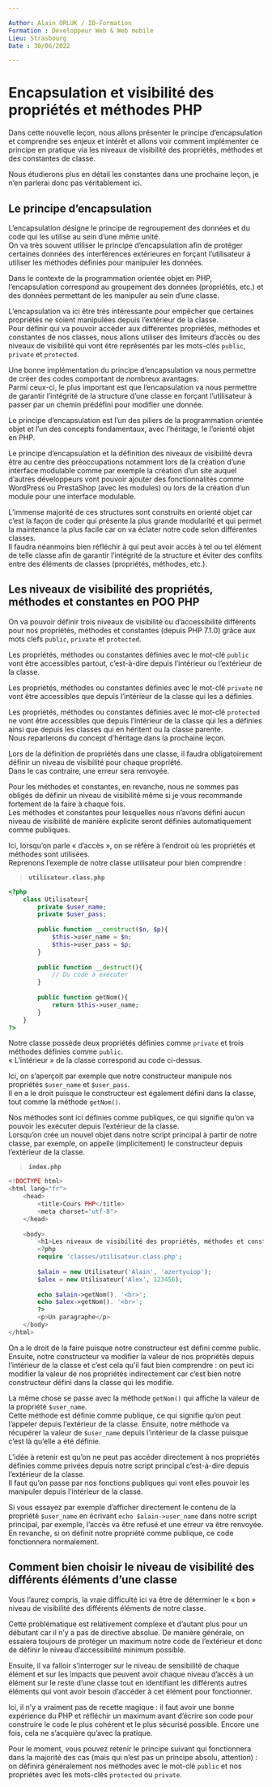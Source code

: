 ```yaml
---

Author: Alain ORLUK / ID-Formation  
Formation : Développeur Web & Web mobile  
Lieu: Strasbourg
Date : 30/06/2022  

---
```

# **Encapsulation et visibilit&eacute; des propri&eacute;t&eacute;s et m&eacute;thodes PHP**

Dans cette nouvelle leçon, nous allons présenter le principe d’encapsulation et comprendre ses enjeux et intérêt et allons voir comment implémenter ce principe en pratique via les niveaux de visibilité des propriétés, méthodes et des constantes de classe.  

Nous étudierons plus en détail les constantes dans une prochaine leçon, je n’en parlerai donc pas véritablement ici.  

## **Le principe d’encapsulation**

L’encapsulation désigne le principe de regroupement des données et du code qui les utilise au sein d’une même unité.  
On va très souvent utiliser le principe d’encapsulation afin de protéger certaines données des interférences extérieures en forçant l’utilisateur à utiliser les méthodes définies pour manipuler les données.  

Dans le contexte de la programmation orientée objet en PHP, l’encapsulation correspond au groupement des données (propriétés, etc.) et des données permettant de les manipuler au sein d’une classe.  

L’encapsulation va ici être très intéressante pour empêcher que certaines propriétés ne soient manipulées depuis l’extérieur de la classe.  
Pour définir qui va pouvoir accéder aux différentes propriétés, méthodes et constantes de nos classes, nous allons utiliser des limiteurs d’accès ou des niveaux de visibilité qui vont être représentés par les mots-clés `public`, `private` et `protected`.  

Une bonne implémentation du principe d’encapsulation va nous permettre de créer des codes comportant de nombreux avantages.  
Parmi ceux-ci, le plus important est que l’encapsulation va nous permettre de garantir l’intégrité de la structure d’une classe en forçant l’utilisateur à passer par un chemin prédéfini pour modifier une donnée.  

Le principe d’encapsulation est l’un des piliers de la programmation orientée objet et l’un des concepts fondamentaux, avec l’héritage, le l’orienté objet en PHP.  

Le principe d’encapsulation et la définition des niveaux de visibilité devra être au centre des préoccupations notamment lors de la création d’une interface modulable comme par exemple la création d’un site auquel d’autres développeurs vont pouvoir ajouter des fonctionnalités comme WordPress ou PrestaShop (avec les modules) ou lors de la création d’un module pour une interface modulable.  

L’immense majorité de ces structures sont construits en orienté objet car c’est la façon de coder qui présente la plus grande modularité et qui permet la maintenance la plus facile car on va éclater notre code selon différentes classes.  
Il faudra néanmoins bien réfléchir à qui peut avoir accès à tel ou tel élément de telle classe afin de garantir l’intégrité de la structure et éviter des conflits entre des éléments de classes (propriétés, méthodes, etc.).  

## **Les niveaux de visibilité des propriétés, méthodes et constantes en POO PHP**

On va pouvoir définir trois niveaux de visibilité ou d’accessibilité différents pour nos propriétés, méthodes et constantes (depuis PHP 7.1.0) grâce aux mots clefs `public`, `private` et `protected`.  

Les propriétés, méthodes ou constantes définies avec le mot-clé `public` vont être accessibles partout, c’est-à-dire depuis l’intérieur ou l’extérieur de la classe.  

Les propriétés, méthodes ou constantes définies avec le mot-clé `private` ne vont être accessibles que depuis l’intérieur de la classe qui les a définies.  

Les propriétés, méthodes ou constantes définies avec le mot-clé `protected` ne vont être accessibles que depuis l’intérieur de la classe qui les a définies ainsi que depuis les classes qui en héritent ou la classe parente.  
Nous reparlerons du concept d’héritage dans la prochaine leçon.  

Lors de la définition de propriétés dans une classe, il faudra obligatoirement définir un niveau de visibilité pour chaque propriété.  
Dans le cas contraire, une erreur sera renvoyée.  

Pour les méthodes et constantes, en revanche, nous ne sommes pas obligés de définir un niveau de visibilité même si je vous recommande fortement de la faire à chaque fois.  
Les méthodes et constantes pour lesquelles nous n’avons défini aucun niveau de visibilité de manière explicite seront définies automatiquement comme publiques.  

Ici, lorsqu’on parle « d’accès », on se réfère à l’endroit où les propriétés et méthodes sont utilisées.  
Reprenons l’exemple de notre classe utilisateur pour bien comprendre :  

>**`utilisateur.class.php`**

```php
<?php
    class Utilisateur{
        private $user_name;
        private $user_pass;
        
        public function __construct($n, $p){
            $this->user_name = $n;
            $this->user_pass = $p;
        }
        
        public function __destruct(){
            // Du code à exécuter
        }
        
        public function getNom(){
            return $this->user_name;
        }
    }
?>
```

Notre classe possède deux propriétés définies comme `private` et trois méthodes définies comme `public`.  
« L’intérieur » de la classe correspond au code ci-dessus.  

Ici, on s’aperçoit par exemple que notre constructeur manipule nos propriétés `$user_name` et `$user_pass`.  
Il en a le droit puisque le constructeur est également défini dans la classe, tout comme la méthode `getNom()`.  

Nos méthodes sont ici définies comme publiques, ce qui signifie qu’on va pouvoir les exécuter depuis l’extérieur de la classe.  
Lorsqu’on crée un nouvel objet dans notre script principal à partir de notre classe, par exemple, on appelle (implicitement) le constructeur depuis l’extérieur de la classe.  

>**`index.php`**

```php
<!DOCTYPE html>
<html lang="fr">
    <head>
        <title>Cours PHP</title>
        <meta charset="utf-8">
    </head>
    
    <body>
        <h1>Les niveaux de visibilité des propriétés, méthodes et constantes</h1>
        <?php
        require 'classes/utilisateur.class.php';
            
        $alain = new Utilisateur('Alain', 'azertyuiop');
        $alex = new Utilisateur('Alex', 123456);
        
        echo $alain->getNom(). '<br>';
        echo $alex->getNom(). '<br>';
        ?>
        <p>Un paragraphe</p>
    </body>
</html>
```

On a le droit de la faire puisque notre constructeur est défini comme public.  
Ensuite, notre constructeur va modifier la valeur de nos propriétés depuis l’intérieur de la classe et c’est cela qu’il faut bien comprendre : on peut ici modifier la valeur de nos propriétés indirectement car c’est bien notre constructeur défini dans la classe qui les modifie.  

La même chose se passe avec la méthode `getNom()` qui affiche la valeur de la propriété `$user_name`.  
Cette méthode est définie comme publique, ce qui signifie qu’on peut l’appeler depuis l’extérieur de la classe.  Ensuite, notre méthode va récupérer la valeur de `$user_name` depuis l’intérieur de la classe puisque c’est là qu’elle a été définie.  

L’idée à retenir est qu’on ne peut pas accéder directement à nos propriétés définies comme privées depuis notre script principal c’est-à-dire depuis l’extérieur de la classe.  
Il faut qu’on passe par nos fonctions publiques qui vont elles pouvoir les manipuler depuis l’intérieur de la classe.  

Si vous essayez par exemple d’afficher directement le contenu de la propriété `$user_name` en écrivant `echo $alain->user_name` dans notre script principal, par exemple, l’accès va être refusé et une erreur va être renvoyée.  
En revanche, si on définit notre propriété comme publique, ce code fonctionnera normalement.  

## **Comment bien choisir le niveau de visibilité des différents éléments d’une classe**

Vous l’aurez compris, la vraie difficulté ici va être de déterminer le « bon » niveau de visibilité des différents éléments de notre classe.

Cette problématique est relativement complexe et d’autant plus pour un débutant car il n’y a pas de directive absolue. De manière générale, on essaiera toujours de protéger un maximum notre code de l’extérieur et donc de définir le niveau d’accessibilité minimum possible.

Ensuite, il va falloir s’interroger sur le niveau de sensibilité de chaque élément et sur les impacts que peuvent avoir chaque niveau d’accès à un élément sur le reste d’une classe tout en identifiant les différents autres éléments qui vont avoir besoin d’accéder à cet élément pour fonctionner.

Ici, il n’y a vraiment pas de recette magique : il faut avoir une bonne expérience du PHP et réfléchir un maximum avant d’écrire son code pour construire le code le plus cohérent et le plus sécurisé possible. Encore une fois, cela ne s’acquière qu’avec la pratique.

Pour le moment, vous pouvez retenir le principe suivant qui fonctionnera dans la majorité des cas (mais qui n’est pas un principe absolu, attention) : on définira généralement nos méthodes avec le mot-clé `public` et nos propriétés avec les mots-clés `protected` ou `private`.
